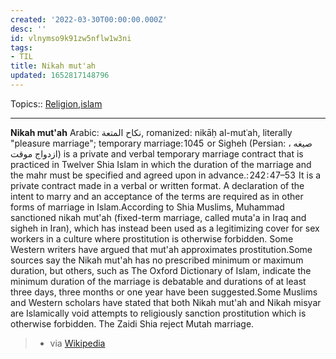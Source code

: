 ```yaml
---
created: '2022-03-30T00:00:00.000Z'
desc: ''
id: vlnymso9k91zw5nflw1w3ni
tags:
- TIL
title: Nikah mut'ah
updated: 1652817148796
---
```

   
Topics::  [Religion](../topics/religion.md),[islam](../topics/islam.md)   
   
   
---   
   
**Nikah mut'ah** Arabic: نكاح المتعة, romanized: nikāḥ al-mutʿah, literally "pleasure marriage"; temporary marriage: 1045  or Sigheh (Persian: صیغه ، ازدواج موقت) is a private and verbal temporary marriage contract that is practiced in Twelver Shia Islam in which the duration of the marriage and the mahr must be specified and agreed upon in advance.: 242 : 47–53  It is a private contract made in a verbal or written format. A declaration of the intent to marry and an acceptance of the terms are required as in other forms of marriage in Islam.According to Shia Muslims, Muhammad sanctioned nikah mut'ah (fixed-term marriage, called muta'a in Iraq and sigheh in Iran), which has instead been used as a legitimizing cover for sex workers in a culture where prostitution is otherwise forbidden. Some Western writers have argued that mut'ah approximates prostitution.Some sources say the Nikah mut'ah has no prescribed minimum or maximum duration, but others, such as The Oxford Dictionary of Islam, indicate the minimum duration of the marriage is debatable and durations of at least three days, three months or one year have been suggested.Some Muslims and Western scholars have stated that both Nikah mut'ah and Nikah misyar are Islamically void attempts to religiously sanction prostitution which is otherwise forbidden. The Zaidi Shia reject Mutah marriage.   
   
> - via [Wikipedia](https://en.wikipedia.org/wiki/Nikah%20mut'ah)